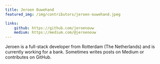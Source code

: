 ```yaml
---
title: Jeroen Ouwehand
featured_img: /img/contributors/jeroen-ouwehand.jpeg

links:
    github: https://github.com/jeroenouw
    medium: https://medium.com/@jeroenouw
---
```


Jeroen is a full-stack developer from Rotterdam (The Netherlands) and is currently working for a bank. Sometimes writes posts on Medium or contributes on GitHub.